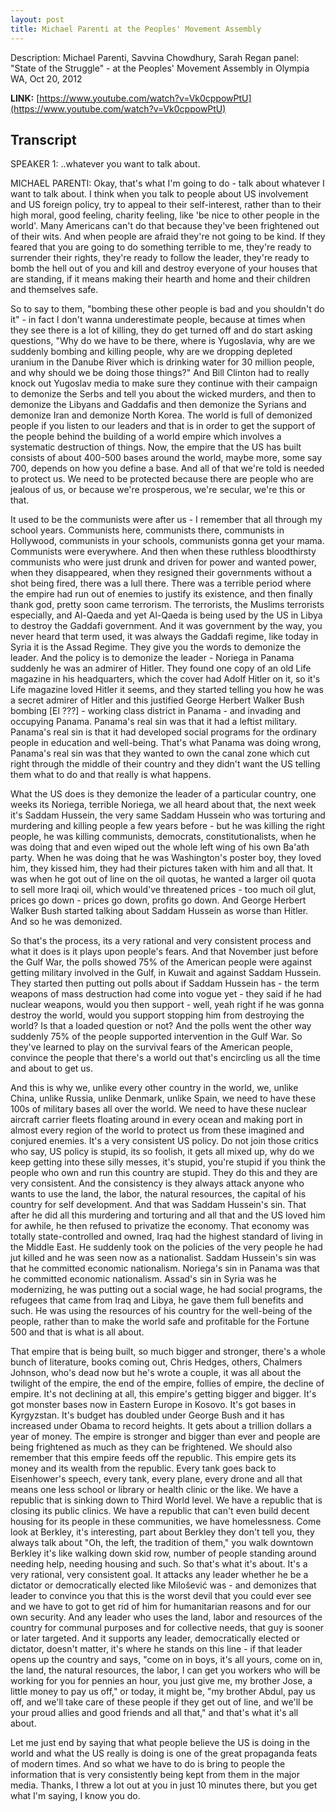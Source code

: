 ```yaml
---
layout: post
title: Michael Parenti at the Peoples' Movement Assembly
---
```

Description: Michael Parenti, Savvina Chowdhury, Sarah Regan panel: "State of the Struggle" - at the Peoples' Movement Assembly in Olympia WA, Oct 20, 2012

**LINK:** [https://www.youtube.com/watch?v=Vk0cppowPtU](https://www.youtube.com/watch?v=Vk0cppowPtU)

## Transcript

SPEAKER 1: ..whatever you want to talk about.

MICHAEL PARENTI: Okay, that's what I'm going to do - talk about whatever I want to talk about. I think when you talk to people about US involvement and US foreign policy, try to appeal to their self-interest, rather than to their high moral, good feeling, charity feeling, like 'be nice to other people in the world'. Many Americans can't do that because they've been frightened out of their wits. And when people are afraid they're not going to be kind. If they feared that you are going to do something terrible to me, they're ready to surrender their rights, they're ready to follow the leader, they're ready to bomb the hell out of you and kill and destroy everyone of your houses that are standing, if it means making their hearth and home and their children and themselves safe. 

So to say to them, "bombing these other people is bad and you shouldn't do it" - in fact I don't wanna underestimate people, because at times when they see there is a lot of killing, they do get turned off and do start asking questions, "Why do we have to be there, where is Yugoslavia, why are we suddenly bombing and killing people, why are we dropping depleted uranium in the Danube River which is drinking water for 30 million people, and why should we be doing those things?" And Bill Clinton had to really knock out Yugoslav media to make sure they continue with their campaign to demonize the Serbs and tell you about the wicked murders, and then to demonize the Libyans and Gaddafis and then demonize the Syrians and demonize Iran and demonize North Korea. The world is full of demonized people if you listen to our leaders and that is in order to get the support of the people behind the building of a world empire which involves a systematic destruction of things. Now, the empire that the US has built consists of about 400-500 bases around the world, maybe more, some say 700, depends on how you define a base. And all of that we're told is needed to protect us. We need to be protected because there are people who are jealous of us, or because we're prosperous, we're secular, we're this or that. 

It used to be the communists were after us - I remember that all through my school years. Communists here, communists there, communists in Hollywood, communists in your schools, communists gonna get your mama. Communists were everywhere. And then when these ruthless bloodthirsty communists who were just drunk and driven for power and wanted power, when they disappeared, when they resigned their governments without a shot being fired, there was a lull there. There was a terrible period where the empire had run out of enemies to justify its existence, and then finally thank god, pretty soon came terrorism. The terrorists, the Muslims terrorists especially, and Al-Qaeda and yet Al-Qaeda is being used by the US in Libya to destroy the Gaddafi government.  And it was government by the way, you never heard that term used, it was always the Gaddafi regime, like today in Syria it is the Assad Regime. They give you the words to demonize the leader. And the policy is to demonize the leader - Noriega in Panama suddenly he was an admirer of Hitler. They found one copy of an old Life magazine in his headquarters, which the cover had Adolf Hitler on it, so it's Life magazine loved Hitler it seems, and they started telling you how he was a secret admirer of Hitler and this justified George Herbert Walker Bush bombing [El ???] - working class district in Panama - and invading and occupying Panama. Panama's real sin was that it had a leftist military. Panama's real sin is that it had developed social programs for the ordinary people in education and well-being. That's what Panama was doing wrong, Panama's real sin was that they wanted to own the canal zone which cut right through the middle of their country and they didn't want the US telling them what to do and that really is what happens. 

What the US does is they demonize the leader of a particular country, one weeks its Noriega, terrible Noriega, we all heard about that, the next week it's Saddam Hussein, the very same Saddam Hussein who was torturing and murdering and killing people a few years before - but he was killing the right people, he was killing communists, democrats, constitutionalists, when he was doing that and even wiped out the whole left wing of his own Ba'ath party. When he was doing that he was Washington's poster boy, they loved him, they kissed him, they had their pictures taken with him and all that. It was when he got out of line on the oil quotas, he wanted a larger oil quota to sell more Iraqi oil, which would've threatened prices - too much oil glut, prices go down - prices go down, profits go down. And George Herbert Walker Bush started talking about Saddam Hussein as worse than Hitler. And so he was demonized. 

So that's the process, its a very rational and very consistent process and what it does is it plays upon people's fears. And that November just before the Gulf War, the polls showed 75% of the American people were against getting military involved in the Gulf, in Kuwait and against Saddam Hussein. They started then putting out polls about if Saddam Hussein has - the term weapons of mass destruction had come into vogue yet - they said if he had nuclear weapons, would you then support - well, yeah right if he was gonna destroy the world, would you support stopping him from destroying the world? Is that a loaded question or not? And the polls went the other way suddenly 75% of the people supported intervention in the Gulf War. So they've learned to play on the survival fears of  the American people, convince the people that there's a world out that's encircling us all the time and about to get us. 

And this is why we, unlike every other country in the world, we, unlike China, unlike Russia, unlike Denmark, unlike Spain, we need to have these 100s of military bases all over the world. We need to have these nuclear aircraft carrier fleets floating around in every ocean and making port in almost every region of the world to protect us from these imagined and conjured enemies. It's a very consistent US policy. Do not join those critics who say, US policy is stupid, its so foolish, it gets all mixed up, why do we keep getting into these silly messes, it's stupid, you're stupid if you think the people who own and run this country are stupid. They do this and they are very consistent. And the consistency is they always attack anyone who wants to use the land, the labor, the natural resources, the capital of his country for self development. And that was Saddam Hussein's sin. That after he did all this murdering and torturing and all that and the US loved him for awhile, he then refused to privatize the economy. That economy was totally state-controlled and owned, Iraq had the highest standard of living in the Middle East. He suddenly took on the policies of the very people he had jut killed and he was seen now as a nationalist. Saddam Hussein's sin was that he committed economic nationalism. Noriega's sin in Panama was that he committed economic nationalism. Assad's sin in Syria was he modernizing, he was putting out a social wage, he had social programs, the refugees that came from Iraq and Libya, he gave them full benefits and such. He was using the resources of his country for the well-being of the people, rather than to make the world safe and profitable for the Fortune 500 and that is what is all about. 

That empire that is being built, so much bigger and stronger, there's a whole bunch of literature, books coming out, Chris Hedges, others, Chalmers Johnson, who's dead now but he's wrote a couple, it was all about the twilight of the empire, the end of the empire, follies of empire, the decline of empire. It's not declining at all, this empire's getting bigger and bigger. It's got monster bases now in Eastern Europe in Kosovo. It's got bases in Kyrgyzstan. It's budget has doubled under George Bush and it has increased under Obama to record heights. It gets about a trillion dollars a year of money. The empire is stronger and bigger than ever and people are being frightened as much as they can be frightened. We should also remember that this empire feeds off the republic. This empire gets its money and its wealth from the republic. Every tank goes back to Eisenhower's speech, every tank, every plane, every drone and all that means one less school or library or health clinic or the like. We have a republic that is sinking down to Third World level. We have a republic that is closing its public clinics. We have a republic that can't even build decent housing for its people in these communities, we have homelessness. Come look at Berkley, it's interesting, part about Berkley they don't tell you, they always talk about "Oh, the left, the tradition of them," you walk downtown Berkley it's like walking down skid row, number of people standing around needing help, needing housing and such. So that's what it's about. It's a very rational, very consistent goal. It attacks any leader whether he be a dictator or democratically elected like Milošević was - and demonizes that leader to convince you that this is the worst devil that you could ever see and we have to got to get rid of him for humanitarian reasons and for our own security. And any leader who uses the land, labor and resources of the country for communal purposes and for collective needs, that guy is sooner or later targeted. And it supports any leader, democratically elected or dictator, doesn't matter, it's where he stands on this line - if that leader opens up the country and says, "come on in boys, it's all yours, come on in, the land, the natural resources, the labor, I can get you workers who will be working for you for pennies an hour, you just give me, my brother Jose, a little money to pay us off," or today, it might be, "my brother Abdul, pay us off, and we'll take care of these people if they get out of line, and we'll be your proud allies and good friends and all that," and that's what it's all about. 

Let me just end by saying that what people believe the US is doing in the world and what the US really is doing is one of the great propaganda feats of modern times. And so what we have to do is bring to people the information that is very consistently being kept from them in the major media. Thanks, I threw a lot out at you in just 10 minutes there, but you get what I'm saying, I know you do.
